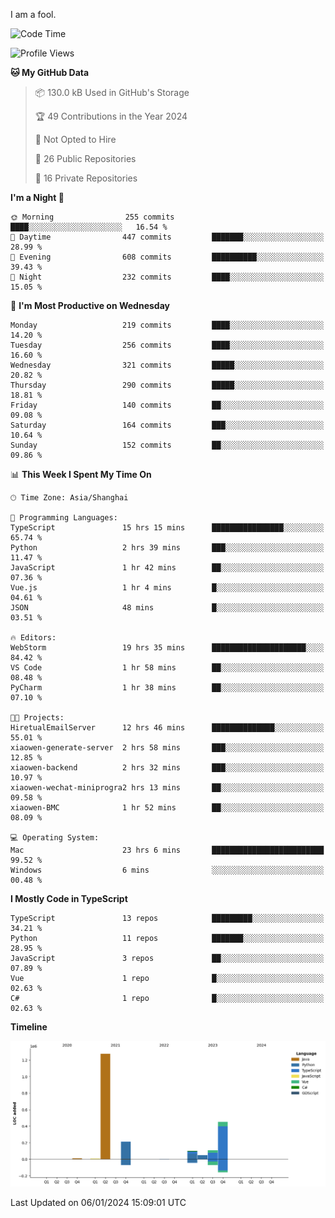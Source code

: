 I am a fool.

<!--START_SECTION:waka-->
![Code Time](http://img.shields.io/badge/Code%20Time-1%2C060%20hrs%2041%20mins-blue)

![Profile Views](http://img.shields.io/badge/Profile%20Views-0-blue)

**🐱 My GitHub Data** 

> 📦 130.0 kB Used in GitHub's Storage 
 > 
> 🏆 49 Contributions in the Year 2024
 > 
> 🚫 Not Opted to Hire
 > 
> 📜 26 Public Repositories 
 > 
> 🔑 16 Private Repositories 
 > 
**I'm a Night 🦉** 

```text
🌞 Morning                255 commits         ████░░░░░░░░░░░░░░░░░░░░░   16.54 % 
🌆 Daytime                447 commits         ███████░░░░░░░░░░░░░░░░░░   28.99 % 
🌃 Evening                608 commits         ██████████░░░░░░░░░░░░░░░   39.43 % 
🌙 Night                  232 commits         ████░░░░░░░░░░░░░░░░░░░░░   15.05 % 
```
📅 **I'm Most Productive on Wednesday** 

```text
Monday                   219 commits         ████░░░░░░░░░░░░░░░░░░░░░   14.20 % 
Tuesday                  256 commits         ████░░░░░░░░░░░░░░░░░░░░░   16.60 % 
Wednesday                321 commits         █████░░░░░░░░░░░░░░░░░░░░   20.82 % 
Thursday                 290 commits         █████░░░░░░░░░░░░░░░░░░░░   18.81 % 
Friday                   140 commits         ██░░░░░░░░░░░░░░░░░░░░░░░   09.08 % 
Saturday                 164 commits         ███░░░░░░░░░░░░░░░░░░░░░░   10.64 % 
Sunday                   152 commits         ██░░░░░░░░░░░░░░░░░░░░░░░   09.86 % 
```


📊 **This Week I Spent My Time On** 

```text
🕑︎ Time Zone: Asia/Shanghai

💬 Programming Languages: 
TypeScript               15 hrs 15 mins      ████████████████░░░░░░░░░   65.74 % 
Python                   2 hrs 39 mins       ███░░░░░░░░░░░░░░░░░░░░░░   11.47 % 
JavaScript               1 hr 42 mins        ██░░░░░░░░░░░░░░░░░░░░░░░   07.36 % 
Vue.js                   1 hr 4 mins         █░░░░░░░░░░░░░░░░░░░░░░░░   04.61 % 
JSON                     48 mins             █░░░░░░░░░░░░░░░░░░░░░░░░   03.51 % 

🔥 Editors: 
WebStorm                 19 hrs 35 mins      █████████████████████░░░░   84.42 % 
VS Code                  1 hr 58 mins        ██░░░░░░░░░░░░░░░░░░░░░░░   08.48 % 
PyCharm                  1 hr 38 mins        ██░░░░░░░░░░░░░░░░░░░░░░░   07.10 % 

🐱‍💻 Projects: 
HiretualEmailServer      12 hrs 46 mins      ██████████████░░░░░░░░░░░   55.01 % 
xiaowen-generate-server  2 hrs 58 mins       ███░░░░░░░░░░░░░░░░░░░░░░   12.85 % 
xiaowen-backend          2 hrs 32 mins       ███░░░░░░░░░░░░░░░░░░░░░░   10.97 % 
xiaowen-wechat-miniprogra2 hrs 13 mins       ██░░░░░░░░░░░░░░░░░░░░░░░   09.58 % 
xiaowen-BMC              1 hr 52 mins        ██░░░░░░░░░░░░░░░░░░░░░░░   08.09 % 

💻 Operating System: 
Mac                      23 hrs 6 mins       █████████████████████████   99.52 % 
Windows                  6 mins              ░░░░░░░░░░░░░░░░░░░░░░░░░   00.48 % 
```

**I Mostly Code in TypeScript** 

```text
TypeScript               13 repos            █████████░░░░░░░░░░░░░░░░   34.21 % 
Python                   11 repos            ███████░░░░░░░░░░░░░░░░░░   28.95 % 
JavaScript               3 repos             ██░░░░░░░░░░░░░░░░░░░░░░░   07.89 % 
Vue                      1 repo              █░░░░░░░░░░░░░░░░░░░░░░░░   02.63 % 
C#                       1 repo              █░░░░░░░░░░░░░░░░░░░░░░░░   02.63 % 
```



**Timeline**

![Lines of Code chart](https://raw.githubusercontent.com/VeejaLiu/VeejaLiu/master/assets/bar_graph.png)


 Last Updated on 06/01/2024 15:09:01 UTC
<!--END_SECTION:waka-->
